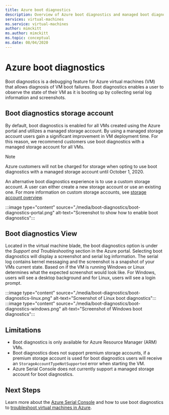 ```yaml
---
title: Azure boot diagnostics
description: Overview of Azure boot diagnostics and managed boot diagnostics
services: virtual-machines
ms.service: virtual-machines
author: mimckitt
ms.author: mimckitt
ms.topic: conceptual
ms.date: 08/04/2020
---
```


# Azure boot diagnostics

Boot diagnostics is a debugging feature for Azure virtual machines (VM) that allows diagnosis of VM boot failures. Boot diagnostics enables a user to observe the state of their VM as it is booting up by collecting serial log information and screenshots.

## Boot diagnostics storage account
By default, boot diagnostics is enabled for all VMs created using the Azure portal and utilizes a managed storage account. By using a managed storage account users gain a significant improvement in VM deployment time. For this reason, we recommend customers use boot diagnostics with a managed storage account for all VMs.

> [!NOTE]
> Azure customers will not be charged for storage when opting to use boot diagnostics with a managed storage account until October 1, 2020.

An alternative boot diagnostics experience is to use a custom storage account. A user can either create a new storage account or use an existing one. For more information on custom storage accounts, see [storage account overview](https://docs.microsoft.com/azure/storage/common/storage-account-overview).

:::image type="content" source="./media/boot-diagnostics/boot-diagnostics-portal.png" alt-text="Screenshot to show how to enable boot diagnostics":::

## Boot diagnostics View
Located in the virtual machine blade, the boot diagnostics option is under the *Support and Troubleshooting* section in the Azure portal. Selecting boot diagnostics will display a screenshot and serial log information. The serial log contains kernel messaging and the screenshot is a snapshot of your VMs current state. Based on if the VM is running Windows or Linux determines what the expected screenshot would look like. For Windows, users will see a desktop background and for Linux, users will see a login prompt.

:::image type="content" source="./media/boot-diagnostics/boot-diagnostics-linux.png" alt-text="Screenshot of Linux boot diagnostics":::
:::image type="content" source="./media/boot-diagnostics/boot-diagnostics-windows.png" alt-text="Screenshot of Windows boot diagnostics":::


## Limitations
- Boot diagnostics is only available for Azure Resource Manager (ARM) VMs. 
- Boot diagnostics does not support premium storage accounts, if a premium storage account is used for boot diagnostics users will receive an `StorageAccountTypeNotSupported` error when starting the VM. 
- Azure Serial Console does not currently support a managed storage account for boot diagnostics.

## Next Steps

Learn more about the [Azure Serial Console](https://docs.microsoft.com/azure/virtual-machines/troubleshooting/serial-console-overview) and how to use boot diagnostics to [troubleshoot virtual machines in Azure](https://docs.microsoft.com/azure/virtual-machines/troubleshooting/boot-diagnostics).
